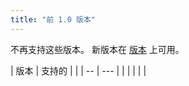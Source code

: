 ```yaml
---
title: "前 1.0 版本"
---
```


不再支持这些版本。 新版本在 [版本](versions.md) 上可用。

| 版本 | 支持的 |  |
| -- | --- |  |
|    |     |  |
